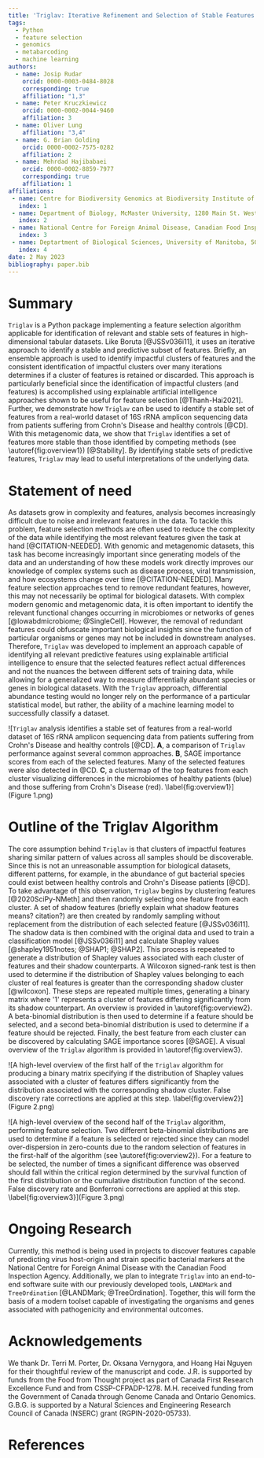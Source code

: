 ```yaml
---
title: 'Triglav: Iterative Refinement and Selection of Stable Features Using Shapley Values'
tags:
  - Python
  - feature selection
  - genomics
  - metabarcoding
  - machine learning
authors:
  - name: Josip Rudar
    orcid: 0000-0003-0484-8028
    corresponding: true
    affiliation: "1,3"
  - name: Peter Kruczkiewicz
    orcid: 0000-0002-0044-9460
    affiliation: 3
  - name: Oliver Lung
    affiliation: "3,4"
  - name: G. Brian Golding
    orcid: 0000-0002-7575-0282
    affiliation: 2
  - name: Mehrdad Hajibabaei
    orcid: 0000-0002-8859-7977
    corresponding: true
    affiliation: 1
affiliations:
 - name: Centre for Biodiversity Genomics at Biodiversity Institute of Ontario and Department of Integrative Biology, University of Guelph, 50 Stone Road East, Guelph, ON, N1G 2W1, Canada
   index: 1
 - name: Department of Biology, McMaster University, 1280 Main St. West, Hamilton, ON, L8S 4K1, Canada
   index: 2
 - name: National Centre for Foreign Animal Disease, Canadian Food Inspection Agency, Winnipeg, Manitoba, Canada
   index: 3
 - name: Deptartment of Biological Sciences, University of Manitoba, 50 Sifton Road, Winnipeg, Manitoba R3T 2N2 Canada.
   index: 4
date: 2 May 2023
bibliography: paper.bib
---
```


# Summary

`Triglav` is a Python package implementing a feature selection algorithm applicable for identification of relevant and stable sets of features in high-dimensional tabular datasets. 
Like Boruta [@JSSv036i11], it uses an iterative approach to identify a stable and predictive subset of features. 
Briefly, an ensemble approach is used to identify impactful clusters of features and the consistent identification 
of impactful clusters over many iterations determines if a cluster of features is retained or discarded. 
This approach is particularly beneficial since the identification of impactful clusters (and features) is accomplished using explainable artificial 
intelligence approaches shown to be useful for feature selection [@Thanh-Hai2021]. 
Further, we demonstrate how `Triglav` can be used to identify a stable set of features from a real-world dataset of 16S rRNA amplicon sequencing data from patients suffering from Crohn's Disease and healthy controls [@CD]. 
With this metagenomic data, we show that `Triglav` identifies a set of features more stable than those identified by competing methods (see \autoref{fig:overview1}) [@Stability]. 
By identifying stable sets of predictive features, `Triglav` may lead to useful interpretations of the underlying data.

# Statement of need

As datasets grow in complexity and features, analysis becomes increasingly difficult due to noise and irrelevant features in the data.
To tackle this problem, feature selection methods are often used to reduce the complexity of the data while identifying the most relevant features given the task at hand [@CITATION-NEEDED]. 
With genomic and metagenomic datasets, this task has become increasingly important since generating models of the data and an understanding of how these models work directly improves our knowledge of complex systems such as disease process, viral transmission, and how ecosystems change over time [@CITATION-NEEDED]. 
Many feature selection approaches tend to remove redundant features, however, this may not necessarily be optimal for biological datasets. 
With complex modern genomic and metagenomic data, it is often important to identify the relevant functional changes occurring in microbiomes or networks of genes [@lowabdmicrobiome; @SingleCell]. 
However, the removal of redundant features could obfuscate important biological insights since the function of particular organisms or genes may not be included in downstream analyses. 
Therefore, `Triglav` was developed to implement an approach capable of identifying all relevant predictive features using explainable artificial intelligence to ensure that the selected features reflect actual differences and not the nuances the between different sets of training data, while allowing for a generalized way to measure differentially abundant species or genes in biological datasets. 
With the `Triglav` approach, differential abundance testing would no longer rely on the performance of a particular statistical model, but rather, the ability of a machine learning model to successfully classify a dataset.

![`Triglav` analysis identifies a stable set of features from a real-world dataset of 16S rRNA amplicon sequencing data from patients suffering from Crohn's Disease and healthy controls [@CD].
**A**, a comparison of `Triglav` performance against several common approaches.
**B**, SAGE importance scores from each of the selected features.
Many of the selected features were also detected in @CD.
**C**, a clustermap of the top features from each cluster visualizing differences in the microbiomes of healthy patients (blue) and those suffering from Crohn's Disease (red).
\label{fig:overview1}](Figure 1.png)

# Outline of the Triglav Algorithm

The core assumption behind `Triglav` is that clusters of impactful features sharing similar pattern of values across all samples should be discoverable. 
Since this is not an unreasonable assumption for biological datasets, different patterns, for example, in the abundance of gut bacterial species could exist between healthy controls and Crohn's Disease patients [@CD]. 
To take advantage of this observation, `Triglav` begins by clustering features [@2020SciPy-NMeth] and then randomly selecting one feature from each cluster. 
A set of shadow features (briefly explain what shadow features means? citation?) are then created by randomly sampling without replacement from the distribution of each selected feature [@JSSv036i11]. 
The shadow data is then combined with the original data and used to train a classification model [@JSSv036i11] and calculate Shapley values [@shapley1951notes; @SHAP1; @SHAP2]. 
This process is repeated to generate a distribution of Shapley values associated with each cluster of features and their shadow counterparts. 
A Wilcoxon signed-rank test is then used to determine if the distribution of Shapley values belonging to each cluster of real features is greater than the corresponding shadow cluster [@wilcoxon]. 
These steps are repeated multiple times, generating a binary matrix where '1' represents a cluster of features differing significantly from its shadow counterpart. 
An overview is provided in \autoref{fig:overview2}. 
A beta-binomial distribution is then used to determine if a feature should be selected, and a second beta-binomial distribution is used to determine if a feature should be rejected. 
Finally, the best feature from each cluster can be discovered by calculating SAGE importance scores [@SAGE]. 
A visual overview of the `Triglav` algorithm is provided in \autoref{fig:overview3}.

![A high-level overview of the first half of the `Triglav` algorithm for producing a binary matrix specifying if the distribution of Shapley values associated with a cluster of features differs significantly from the distribution associated with the corresponding shadow cluster. 
False discovery rate corrections are applied at this step.
\label{fig:overview2}](Figure 2.png)

![A high-level overview of the second half of the `Triglav` algorithm, performing feature selection.
Two different beta-binomial distributions are used to determine if a feature is selected or rejected since they can model over-dispersion in zero-counts due to the random selection of features in the first-half of the algorithm (see \autoref{fig:overview2}).
For a feature to be selected, the number of times a significant difference was observed should fall within the critical region determined by the survival function of the first distribution or the cumulative distribution function of the second.
False discovery rate and Bonferroni corrections are applied at this step.
\label{fig:overview3}](Figure 3.png)

# Ongoing Research

Currently, this method is being used in projects to discover features capable of predicting virus host-origin and strain
specific bacterial markers at the National Centre for Foreign Animal Disease with the Canadian Food Inspection Agency. 
Additionally, we plan to integrate `Triglav` into an end-to-end software suite with our previously developed tools, `LANDMark` and `TreeOrdination` [@LANDMark; @TreeOrdination]. 
Together, this will form the basis of a modern toolset capable of investigating the organisms and genes associated with pathogenicity and environmental outcomes.

# Acknowledgements

We thank Dr. Terri M. Porter, Dr. Oksana Vernygora, and Hoang Hai Nguyen for their thoughtful review of the manuscript and code.
J.R. is supported by funds from the Food from Thought project as part of Canada First Research Excellence Fund and from CSSP-CFPADP-1278. 
M.H. received funding from the Government of Canada through Genome Canada and Ontario Genomics. G.B.G. is supported by a Natural 
Sciences and Engineering Research Council of Canada (NSERC) grant (RGPIN-2020-05733).

# References
